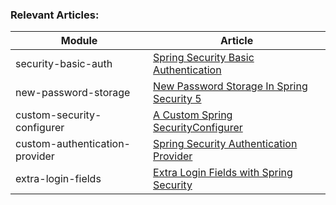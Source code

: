 ### Relevant Articles: 

Module | Article
--|--
security-basic-auth | [Spring Security Basic Authentication](http://www.baeldung.com/spring-security-basic-authentication)
new-password-storage | [New Password Storage In Spring Security 5](http://www.baeldung.com/spring-security-5-password-storage)
custom-security-configurer | [A Custom Spring SecurityConfigurer](http://www.baeldung.com/spring-security-custom-configurer)
custom-authentication-provider | [Spring Security Authentication Provider](http://www.baeldung.com/spring-security-authentication-provider)
extra-login-fields | [Extra Login Fields with Spring Security](http://www.baeldung.com/spring-security-extra-login-fields)